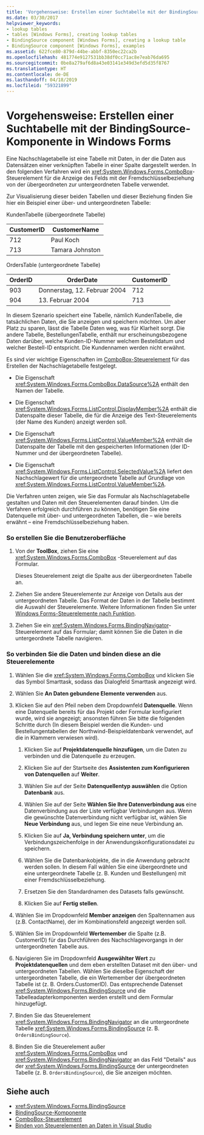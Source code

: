 ```yaml
---
title: 'Vorgehensweise: Erstellen einer Suchtabelle mit der BindingSource-Komponente in Windows Forms'
ms.date: 03/30/2017
helpviewer_keywords:
- lookup tables
- tables [Windows Forms], creating lookup tables
- BindingSource component [Windows Forms], creating a lookup table
- BindingSource component [Windows Forms], examples
ms.assetid: 622fce80-879d-44be-abbf-8350ec22ca2b
ms.openlocfilehash: 481774e9127531bb38df0cc71ac8e7eab76da695
ms.sourcegitcommit: 0be8a279af6d8a43e03141e349d3efd5d35f8767
ms.translationtype: HT
ms.contentlocale: de-DE
ms.lasthandoff: 04/18/2019
ms.locfileid: "59321899"
---
```

# <a name="how-to-create-a-lookup-table-with-the-windows-forms-bindingsource-component"></a>Vorgehensweise: Erstellen einer Suchtabelle mit der BindingSource-Komponente in Windows Forms
Eine Nachschlagetabelle ist eine Tabelle mit Daten, in der die Daten aus Datensätzen einer verknüpften Tabelle in einer Spalte dargestellt werden. In den folgenden Verfahren wird ein <xref:System.Windows.Forms.ComboBox>-Steuerelement für die Anzeige des Felds mit der Fremdschlüsselbeziehung von der übergeordneten zur untergeordneten Tabelle verwendet.  
  
 Zur Visualisierung dieser beiden Tabellen und dieser Beziehung finden Sie hier ein Beispiel einer über- und untergeordneten Tabelle:  
  
 KundenTabelle (übergeordnete Tabelle)  
  
|CustomerID|CustomerName|  
|----------------|------------------|  
|712|Paul Koch|  
|713|Tamara Johnston|  
  
 OrdersTable (untergeordnete Tabelle)  
  
|OrderID|OrderDate|CustomerID|  
|-------------|---------------|----------------|  
|903|Donnerstag, 12. Februar 2004|712|  
|904|13. Februar 2004|713|  
  
 In diesem Szenario speichert eine Tabelle, nämlich KundenTabelle, die tatsächlichen Daten, die Sie anzeigen und speichern möchten. Um aber Platz zu sparen, lässt die Tabelle Daten weg, was für Klarheit sorgt. Die andere Tabelle, BestellungenTabelle, enthält nur erscheinungsbezogene Daten darüber, welche Kunden-ID-Nummer welchem Bestelldatum und welcher Bestell-ID entspricht. Die Kundennamen werden nicht erwähnt.  
  
 Es sind vier wichtige Eigenschaften im [ComboBox-Steuerelement](combobox-control-windows-forms.md) für das Erstellen der Nachschlagetabelle festgelegt.  
  
-   Die Eigenschaft <xref:System.Windows.Forms.ComboBox.DataSource%2A> enthält den Namen der Tabelle.  
  
-   Die Eigenschaft <xref:System.Windows.Forms.ListControl.DisplayMember%2A> enthält die Datenspalte dieser Tabelle, die für die Anzeige des Text-Steuerelements (der Name des Kunden) anzeigt werden soll.  
  
-   Die Eigenschaft <xref:System.Windows.Forms.ListControl.ValueMember%2A> enthält die Datenspalte der Tabelle mit den gespeicherten Informationen (der ID-Nummer und der übergeordneten Tabelle).  
  
-   Die Eigenschaft <xref:System.Windows.Forms.ListControl.SelectedValue%2A> liefert den Nachschlagewert für die untergeordnete Tabelle auf Grundlage von <xref:System.Windows.Forms.ListControl.ValueMember%2A>.  
  
 Die Verfahren unten zeigen, wie Sie das Formular als Nachschlagetabelle gestalten und Daten mit den Steuerelementen darauf binden. Um die Verfahren erfolgreich durchführen zu können, benötigen Sie eine Datenquelle mit über- und untergeordneten Tabellen, die – wie bereits erwähnt – eine Fremdschlüsselbeziehung haben.  
  
### <a name="to-create-the-user-interface"></a>So erstellen Sie die Benutzeroberfläche  
  
1. Von der **ToolBox**, ziehen Sie eine <xref:System.Windows.Forms.ComboBox> -Steuerelement auf das Formular.  
  
     Dieses Steuerelement zeigt die Spalte aus der übergeordneten Tabelle an.  
  
2. Ziehen Sie andere Steuerelemente zur Anzeige von Details aus der untergeordneten Tabelle. Das Format der Daten in der Tabelle bestimmt die Auswahl der Steuerelemente. Weitere Informationen finden Sie unter [Windows Forms-Steuerelemente nach Funktion](windows-forms-controls-by-function.md).  
  
3. Ziehen Sie ein <xref:System.Windows.Forms.BindingNavigator>-Steuerelement auf das Formular; damit können Sie die Daten in die untergeordnete Tabelle navigieren.  
  
### <a name="to-connect-to-the-data-and-bind-it-to-controls"></a>So verbinden Sie die Daten und binden diese an die Steuerelemente  
  
1. Wählen Sie die <xref:System.Windows.Forms.ComboBox> und klicken Sie das Symbol Smarttask, sodass das Dialogfeld Smarttask angezeigt wird.  
  
2. Wählen Sie **An Daten gebundene Elemente verwenden** aus.  
  
3. Klicken Sie auf den Pfeil neben dem Dropdownfeld **Datenquelle**. Wenn eine Datenquelle bereits für das Projekt oder Formular konfiguriert wurde, wird sie angezeigt; ansonsten führen Sie bitte die folgenden Schritte durch (In diesem Beispiel werden die Kunden- und Bestellungentabellen der Northwind-Beispieldatenbank verwendet, auf die in Klammern verwiesen wird).  
  
    1.  Klicken Sie auf **Projektdatenquelle hinzufügen**, um die Daten zu verbinden und die Datenquelle zu erzeugen.  
  
    2.  Klicken Sie auf der Startseite des **Assistenten zum Konfigurieren von Datenquellen** auf **Weiter**.  
  
    3.  Wählen Sie auf der Seite **Datenquellentyp auswählen** die Option **Datenbank** aus.  
  
    4.  Wählen Sie auf der Seite **Wählen Sie Ihre Datenverbindung aus** eine Datenverbindung aus der Liste verfügbar Verbindungen aus. Wenn die gewünschte Datenverbindung nicht verfügbar ist, wählen Sie **Neue Verbindung** aus, und legen Sie eine neue Verbindung an.  
  
    5.  Klicken Sie auf **Ja, Verbindung speichern unter**, um die Verbindungszeichenfolge in der Anwendungskonfigurationsdatei zu speichern.  
  
    6.  Wählen Sie die Datenbankobjekte, die in die Anwendung gebracht werden sollen. In diesem Fall wählen Sie eine übergeordnete und eine untergeordnete Tabelle (z. B. Kunden und Bestellungen) mit einer Fremdschlüsselbeziehung.  
  
    7.  Ersetzen Sie den Standardnamen des Datasets falls gewünscht.  
  
    8.  Klicken Sie auf **Fertig stellen**.  
  
4. Wählen Sie im Dropdownfeld **Member anzeigen** den Spaltennamen aus (z.B. ContactName), der im Kombinationsfeld angezeigt werden soll.  
  
5. Wählen Sie im Dropdownfeld **Wertemember** die Spalte (z.B. CustomerID) für das Durchführen des Nachschlagevorgangs in der untergeordneten Tabelle aus.  
  
6. Navigieren Sie im Dropdownfeld **Ausgewählter Wert** zu **Projektdatenquellen** und dem eben erstellten Dataset mit den über- und untergeordneten Tabellen. Wählen Sie dieselbe Eigenschaft der untergeordneten Tabelle, die ein Wertemember der übergeordneten Tabelle ist (z. B. Orders.CustomerID). Das entsprechende Datenset <xref:System.Windows.Forms.BindingSource> und die Tabelleadapterkomponenten werden erstellt und dem Formular hinzugefügt.  
  
7. Binden Sie das Steuerelement <xref:System.Windows.Forms.BindingNavigator> an die untergeordnete Tabelle <xref:System.Windows.Forms.BindingSource> (z. B. `OrdersBindingSource`).  
  
8. Binden Sie die Steuerelement außer <xref:System.Windows.Forms.ComboBox> und <xref:System.Windows.Forms.BindingNavigator> an das Feld "Details" aus der <xref:System.Windows.Forms.BindingSource> der untergeordneten Tabelle (z. B. `OrdersBindingSource`), die Sie anzeigen möchten.  
  
## <a name="see-also"></a>Siehe auch

- <xref:System.Windows.Forms.BindingSource>
- [BindingSource-Komponente](bindingsource-component.md)
- [ComboBox-Steuerelement](combobox-control-windows-forms.md)
- [Binden von Steuerelementen an Daten in Visual Studio](/visualstudio/data-tools/bind-controls-to-data-in-visual-studio)
